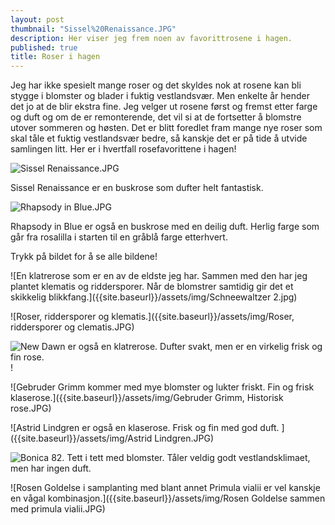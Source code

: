 ```yaml
---
layout: post
thumbnail: "Sissel%20Renaissance.JPG"
description: Her viser jeg frem noen av favorittrosene i hagen.
published: true
title: Roser i hagen
---
```









Jeg har ikke spesielt mange roser og det skyldes nok at rosene kan bli stygge i blomster og blader i fuktig vestlandsvær. Men enkelte år hender det jo at de blir ekstra fine. Jeg velger ut rosene først og fremst etter farge og duft og om de er remonterende, det vil si at de fortsetter å blomstre utover sommeren og høsten. Det er blitt foredlet fram mange nye roser som skal tåle et fuktig vestlandsvær bedre, så kanskje det er på tide å utvide samlingen litt. Her er i hvertfall rosefavorittene i hagen!

![Sissel Renaissance.JPG]({{site.baseurl}}/assets/img/Sissel%20Renaissance.JPG)

Sissel Renaissance er en buskrose som dufter helt fantastisk. 

![Rhapsody in Blue.JPG]({{site.baseurl}}/assets/img/Rhapsody%20in%20Blue.JPG)

Rhapsody in Blue er også en buskrose med en deilig duft. Herlig farge som går fra rosalilla i starten til en gråblå farge etterhvert.

Trykk på bildet for å se alle bildene!

<!--more-->

![En klatrerose som er en av de eldste jeg har. Sammen med den har jeg plantet klematis og riddersporer. Når de blomstrer samtidig gir det et skikkelig blikkfang.]({{site.baseurl}}/assets/img/Schneewaltzer 2.jpg)

![Roser, riddersporer og klematis.]({{site.baseurl}}/assets/img/Roser, riddersporer og clematis.JPG)

![New Dawn er også en klatrerose. Dufter svakt, men er en virkelig frisk og fin rose.]({{site.baseurl}}/assets/img/New%20Dawn.JPG)!

![Gebruder Grimm kommer med mye blomster og lukter friskt. Fin og frisk klaserose.]({{site.baseurl}}/assets/img/Gebruder Grimm, Historisk rose.JPG)

![Astrid Lindgren er også en klaserose. Frisk og fin med  god duft. ]({{site.baseurl}}/assets/img/Astrid Lindgren.JPG)

![Bonica 82. Tett i tett med blomster. Tåler veldig godt vestlandsklimaet, men har  ingen duft.]({{site.baseurl}}/assets/img/Bonica.JPG)

![Rosen Goldelse i samplanting med blant annet Primula vialii er vel kanskje en vågal kombinasjon.]({{site.baseurl}}/assets/img/Rosen Goldelse sammen med primula vialii.JPG)

